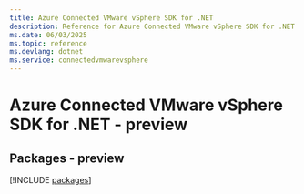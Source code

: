 ```yaml
---
title: Azure Connected VMware vSphere SDK for .NET
description: Reference for Azure Connected VMware vSphere SDK for .NET
ms.date: 06/03/2025
ms.topic: reference
ms.devlang: dotnet
ms.service: connectedvmwarevsphere
---
```

# Azure Connected VMware vSphere SDK for .NET - preview
## Packages - preview
[!INCLUDE [packages](connected-vmware-vsphere-index.md)]